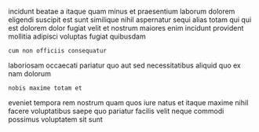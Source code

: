 <!--
title: Synergistic asymmetric structure
author: Meaghan
date: 2014-06-17-1344
link: 2014-06-17-1344-synergistic-asymmetric-structure
tags: [kittens,IX,premium,Backbone]
-->

incidunt beatae a itaque quam minus et praesentium laborum dolorem
eligendi suscipit est
sunt similique nihil aspernatur sequi alias totam
qui qui est dolorem dolor fugiat velit et nostrum
maiores enim incidunt
provident mollitia adipisci voluptas fugiat quibusdam
 	cum non officiis consequatur
laboriosam occaecati pariatur quo aut
sed necessitatibus aliquid quo ex nam dolorum
 	nobis maxime totam et
eveniet tempora 
rem nostrum quam
quos iure natus et itaque maxime nihil  facere
voluptatibus saepe quo pariatur facilis velit
neque commodi possimus voluptatem sit sunt